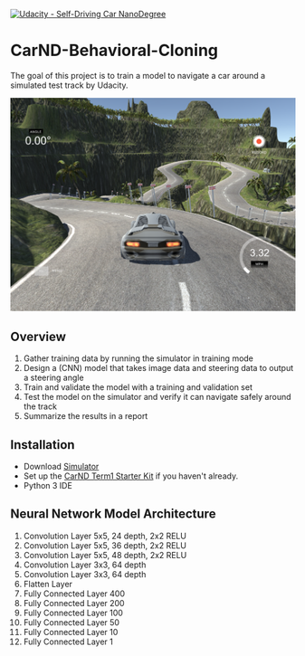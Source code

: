 [![Udacity - Self-Driving Car NanoDegree](https://s3.amazonaws.com/udacity-sdc/github/shield-carnd.svg)](http://www.udacity.com/drive)

# CarND-Behavioral-Cloning
The goal of this project is to train a model to navigate a car around a simulated test track by Udacity.

![Car Simulation](https://github.com/Eleven-/CarND-Behavioral-Cloning/blob/master/examples/sim-image.png)

## Overview
1. Gather training data by running the simulator in training mode
2. Design a (CNN) model that takes image data and steering data to output a steering angle
3. Train and validate the model with a training and validation set
4. Test the model on the simulator and verify it can navigate safely around the track
5. Summarize the results in a report

## Installation
* Download [Simulator](https://d17h27t6h515a5.cloudfront.net/topher/2017/February/58ae4419_windows-sim/windows-sim.zip)
* Set up the [CarND Term1 Starter Kit](https://classroom.udacity.com/nanodegrees/nd013/parts/fbf77062-5703-404e-b60c-95b78b2f3f9e/modules/83ec35ee-1e02-48a5-bdb7-d244bd47c2dc/lessons/8c82408b-a217-4d09-b81d-1bda4c6380ef/concepts/4f1870e0-3849-43e4-b670-12e6f2d4b7a7) if you haven't already.
* Python 3 IDE

## Neural Network Model Architecture
1.	Convolution Layer 5x5, 24 depth, 2x2 RELU
2.	Convolution Layer 5x5, 36 depth, 2x2 RELU
3.	Convolution Layer 5x5, 48 depth, 2x2 RELU
4.	Convolution Layer 3x3, 64 depth
5.	Convolution Layer 3x3, 64 depth
6.	Flatten Layer
7.	Fully Connected Layer 400
8.	Fully Connected Layer 200
9.	Fully Connected Layer 100
10.	Fully Connected Layer 50
11.	Fully Connected Layer 10
12.	Fully Connected Layer 1
